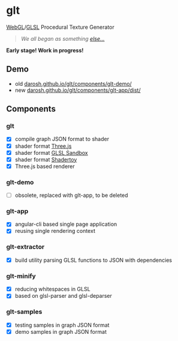 # glt

[WebGL](https://en.wikipedia.org/wiki/WebGL)/[GLSL](https://en.wikipedia.org/wiki/OpenGL_Shading_Language) Procedural Texture Generator

> _We all began as something [else&hellip;](https://github.com/darosh/texgen-explorer)_

__Early stage! Work in progress!__

## Demo

- old [darosh.github.io/glt/components/glt-demo/](https://darosh.github.io/glt/components/glt-demo/)
- new [darosh.github.io/glt/components/glt-app/dist/](https://darosh.github.io/glt/components/glt-app/dist/index.html)

## Components

### glt

- [x] compile graph JSON format to shader
- [x] shader format [Three.js](https://threejs.org/)
- [x] shader format [GLSL Sandbox](http://glslsandbox.com/)
- [x] shader format [Shadertoy](https://shadertoy.com/)
- [x] Three.js based renderer

### glt-demo

- [ ] obsolete, replaced with glt-app, to be deleted

### glt-app

- [x] angular-cli based single page application
- [x] reusing single rendering context

### glt-extractor

- [x] build utility parsing GLSL functions to JSON with dependencies

### glt-minify

- [x] reducing whitespaces in GLSL
- [x] based on glsl-parser and glsl-deparser

### glt-samples

- [x] testing samples in graph JSON format
- [x] demo samples in graph JSON format
